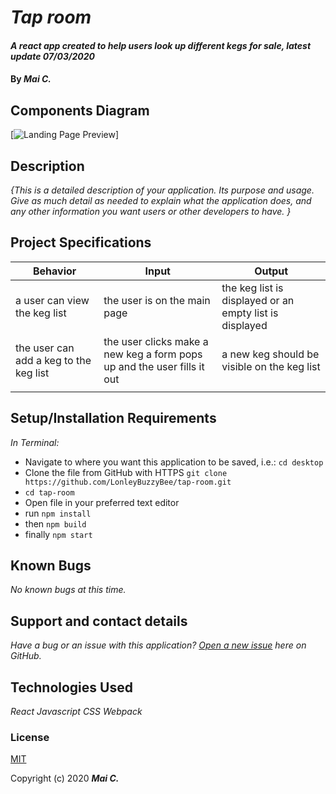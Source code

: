 # _Tap room_

#### _A react app created to help users look up different kegs for sale, latest update 07/03/2020_

#### By _**Mai C.**_


## Components Diagram

[![Landing Page Preview](img/Diagram_Tap_Room.png)]



## Description

_{This is a detailed description of your application. Its purpose and usage.  Give as much detail as needed to explain what the application does, and any other information you want users or other developers to have. }_

## Project Specifications

| Behavior | Input | Output |
|---|---|---|
|a user can view the keg list |the user is on the main page|the keg list is displayed or an empty list is displayed|
|the user can add a keg to the keg list|the user clicks make a new keg a form pops up and the user fills it out|a new keg should be visible on the keg list|
|   |   |   |

## Setup/Installation Requirements

_In Terminal:_

* Navigate to where you want this application to be saved, i.e.:
```cd desktop```
* Clone the file from GitHub with HTTPS
```git clone https://github.com/LonleyBuzzyBee/tap-room.git```
*  ```cd tap-room```
* Open file in your preferred text editor
* run  ```npm install```
* then ```npm build```
* finally ```npm start```


## Known Bugs

_No known bugs at this time._

## Support and contact details

_Have a bug or an issue with this application? [Open a new issue](https://github.com/LonleyBuzzyBee/tap-room/issues) here on GitHub._

## Technologies Used

_React_
_Javascript_
_CSS_
_Webpack_

### License

[MIT](https://choosealicense.com/licenses/mit/)

Copyright (c) 2020 **_Mai C._**
